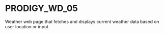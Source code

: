 # PRODIGY_WD_05
Weather web page that fetches and displays current weather data based on user location or input.
